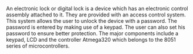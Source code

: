 An electronic lock or digital lock is a device which has an electronic control assembly attached to it. They are provided with an access control system. This system allows the user to unlock the device with a password. The password is entered by making use of a keypad. The user can also set his password to ensure better protection. The major components include a keypad, LCD and the controller Atmega320 which belongs to the 8051 series of microcontrollers.